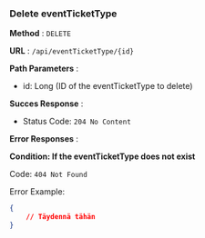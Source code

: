 ### Delete eventTicketType

**Method** : `DELETE`

**URL** : `/api/eventTicketType/{id}`

**Path Parameters** : 

- id: Long (ID of the eventTicketType to delete)

**Succes Response** :

- Status Code: `204 No Content`

**Error Responses** :

**Condition: If the eventTicketType does not exist**

Code: `404 Not Found`

Error Example:
```json
{
    // Täydennä tähän
}
```